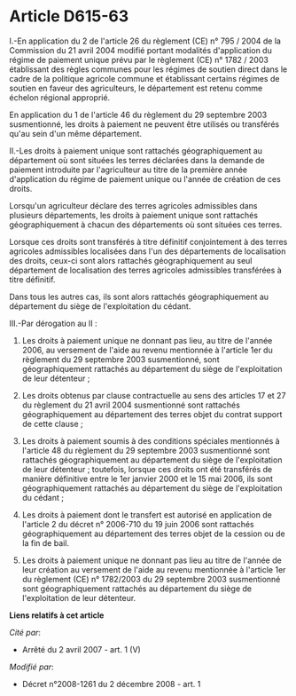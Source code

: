 # Article D615-63

I.-En application du 2 de l'article 26 du règlement (CE) n° 795 / 2004 de la Commission du 21 avril 2004 modifié portant
modalités d'application du régime de paiement unique prévu par le règlement (CE) n° 1782 / 2003 établissant des règles
communes pour les régimes de soutien direct dans le cadre de la politique agricole commune et établissant certains régimes de
soutien en faveur des agriculteurs, le département est retenu comme échelon régional approprié. 

En application du 1 de l'article 46 du règlement du 29 septembre 2003 susmentionné, les droits à paiement ne peuvent être
utilisés ou transférés qu'au sein d'un même département. 

II.-Les droits à paiement unique sont rattachés géographiquement au département où sont situées les terres déclarées dans la
demande de paiement introduite par l'agriculteur au titre de la première année d'application du régime de paiement unique ou
l'année de création de ces droits. 

Lorsqu'un agriculteur déclare des terres agricoles admissibles dans plusieurs départements, les droits à paiement unique sont
rattachés géographiquement à chacun des départements où sont situées ces terres. 

Lorsque ces droits sont transférés à titre définitif conjointement à des terres agricoles admissibles localisées dans l'un
des départements de localisation des droits, ceux-ci sont alors rattachés géographiquement au seul département de
localisation des terres agricoles admissibles transférées à titre définitif. 

Dans tous les autres cas, ils sont alors rattachés géographiquement au département du siège de l'exploitation du cédant. 

III.-Par dérogation au II : 

1. Les droits à paiement unique ne donnant pas lieu, au titre de l'année 2006, au versement de l'aide au revenu mentionnée à
l'article 1er du règlement du 29 septembre 2003 susmentionné, sont géographiquement rattachés au département du siège de
l'exploitation de leur détenteur ; 

2. Les droits obtenus par clause contractuelle au sens des articles 17 et 27 du règlement du 21 avril 2004 susmentionné sont
rattachés géographiquement au département des terres objet du contrat support de cette clause ; 

3. Les droits à paiement soumis à des conditions spéciales mentionnés à l'article 48 du règlement du 29 septembre 2003
susmentionné sont rattachés géographiquement au département du siège de l'exploitation de leur détenteur ; toutefois, lorsque
ces droits ont été transférés de manière définitive entre le 1er janvier 2000 et le 15 mai 2006, ils sont géographiquement
rattachés au département du siège de l'exploitation du cédant ; 

4. Les droits à paiement dont le transfert est autorisé en application de l'article 2 du décret n° 2006-710 du 19 juin 2006
sont rattachés géographiquement au département des terres objet de la cession ou de la fin de bail.

5. Les droits à paiement unique ne donnant pas lieu au titre de l'année de leur création au versement de l'aide au revenu
mentionnée à l'article 1er du règlement (CE) n° 1782/2003 du 29 septembre 2003 susmentionné sont géographiquement rattachés
au département du siège de l'exploitation de leur détenteur.

**Liens relatifs à cet article**

_Cité par_:

  - Arrêté du 2 avril 2007 - art. 1 (V)

_Modifié par_:

  - Décret n°2008-1261 du 2 décembre 2008 - art. 1
